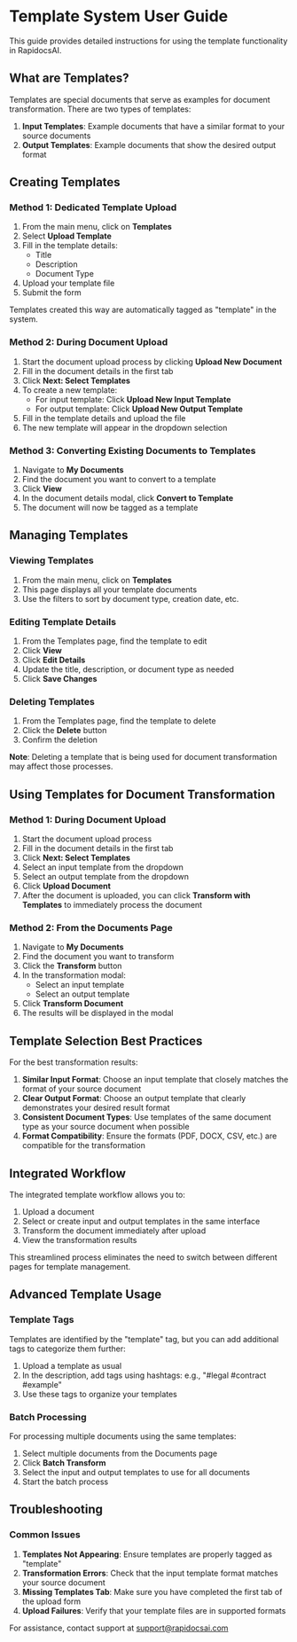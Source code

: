# Template System User Guide

This guide provides detailed instructions for using the template functionality in RapidocsAI.

## What are Templates?

Templates are special documents that serve as examples for document transformation. There are two types of templates:

1. **Input Templates**: Example documents that have a similar format to your source documents
2. **Output Templates**: Example documents that show the desired output format

## Creating Templates

### Method 1: Dedicated Template Upload

1. From the main menu, click on **Templates**
2. Select **Upload Template**
3. Fill in the template details:
   - Title
   - Description
   - Document Type
4. Upload your template file
5. Submit the form

Templates created this way are automatically tagged as "template" in the system.

### Method 2: During Document Upload

1. Start the document upload process by clicking **Upload New Document**
2. Fill in the document details in the first tab
3. Click **Next: Select Templates**
4. To create a new template:
   - For input template: Click **Upload New Input Template**
   - For output template: Click **Upload New Output Template**
5. Fill in the template details and upload the file
6. The new template will appear in the dropdown selection

### Method 3: Converting Existing Documents to Templates

1. Navigate to **My Documents**
2. Find the document you want to convert to a template
3. Click **View**
4. In the document details modal, click **Convert to Template**
5. The document will now be tagged as a template

## Managing Templates

### Viewing Templates

1. From the main menu, click on **Templates**
2. This page displays all your template documents
3. Use the filters to sort by document type, creation date, etc.

### Editing Template Details

1. From the Templates page, find the template to edit
2. Click **View**
3. Click **Edit Details**
4. Update the title, description, or document type as needed
5. Click **Save Changes**

### Deleting Templates

1. From the Templates page, find the template to delete
2. Click the **Delete** button
3. Confirm the deletion

**Note**: Deleting a template that is being used for document transformation may affect those processes.

## Using Templates for Document Transformation

### Method 1: During Document Upload

1. Start the document upload process
2. Fill in the document details in the first tab
3. Click **Next: Select Templates**
4. Select an input template from the dropdown
5. Select an output template from the dropdown
6. Click **Upload Document**
7. After the document is uploaded, you can click **Transform with Templates** to immediately process the document

### Method 2: From the Documents Page

1. Navigate to **My Documents**
2. Find the document you want to transform
3. Click the **Transform** button
4. In the transformation modal:
   - Select an input template
   - Select an output template
5. Click **Transform Document**
6. The results will be displayed in the modal

## Template Selection Best Practices

For the best transformation results:

1. **Similar Input Format**: Choose an input template that closely matches the format of your source document
2. **Clear Output Format**: Choose an output template that clearly demonstrates your desired result format
3. **Consistent Document Types**: Use templates of the same document type as your source document when possible
4. **Format Compatibility**: Ensure the formats (PDF, DOCX, CSV, etc.) are compatible for the transformation

## Integrated Workflow

The integrated template workflow allows you to:

1. Upload a document
2. Select or create input and output templates in the same interface
3. Transform the document immediately after upload
4. View the transformation results

This streamlined process eliminates the need to switch between different pages for template management.

## Advanced Template Usage

### Template Tags

Templates are identified by the "template" tag, but you can add additional tags to categorize them further:

1. Upload a template as usual
2. In the description, add tags using hashtags: e.g., "#legal #contract #example"
3. Use these tags to organize your templates

### Batch Processing

For processing multiple documents using the same templates:

1. Select multiple documents from the Documents page
2. Click **Batch Transform**
3. Select the input and output templates to use for all documents
4. Start the batch process

## Troubleshooting

### Common Issues

1. **Templates Not Appearing**: Ensure templates are properly tagged as "template"
2. **Transformation Errors**: Check that the input template format matches your source document
3. **Missing Templates Tab**: Make sure you have completed the first tab of the upload form
4. **Upload Failures**: Verify that your template files are in supported formats

For assistance, contact support at support@rapidocsai.com